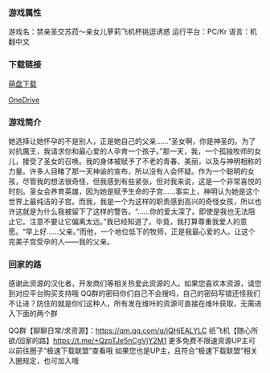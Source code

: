 ### 游戏属性
游戏名：禁亲圣交苏菈〜亲女儿萝莉飞机杯挑逗诱惑
运行平台：PC/Kr
语言：机翻中文
### 下载链接
[萌盘下载](https://pan.moe/s/BG09t1)

[OneDrive](https://flowerrover-my.sharepoint.com/:u:/g/personal/lingvt_uper4_vikacg_com/EWBEcA2IvxxOj_d3MBPbu94B5ADR-RpyMTeRFxR1m-qtHA?e=8HRwhi)

### 游戏简介
她选择让她怀孕的不是别人，正是她自己的父亲……“圣女啊，你是神圣的。为了对抗魔王，我请求你和最心爱的人孕育一个孩子。”那一天，我，一个孤独牧师的女儿，接受了圣女的召唤。我的身体被赋予了不老的青春、美丽，以及与神明相称的力量。许多人目睹了那一天神谕的宣布，所以没有人会怀疑。作为一个聪明的女孩，尽管我的想法很奇怪，但我感到有些紧张，但对我来说，这是一个非常喜悦的时刻。圣女会养育英雄，因为她是赋予生命的子宫……事实上，神明认为她是这个世界上最纯洁的子宫。而我，我是一个为这样的职责感到高兴的奇怪女孩，所以也许这就是为什么我被留下了这样的警告。“……你的爱太深了。即使是我也无法阻止它。注意不要让它偏离太远。”我已经知道了。毕竟，我打算尊重我爱人的意愿。“早上好……父亲。”而他，一个地位低下的牧师，正是我最心爱的人。让这个完美子宫受孕的人——我的父亲。

### 回家的路
感谢此资源的汉化者，开发商们等相关热爱此资源的人。如果您喜欢本资源，请您到对应平台购买支持哦
QQ群的密码你们自己不会搜吗，自己的密码写错还怪我们不让进？防住的就是你们这种人，所有发在维咔的资源可直接在维咔获取，无需进入下面的两个群

QQ群【聊聊日常/求资源】：https://qm.qq.com/q/iQHjEALYLC
纸飞机【随心所欲/回家的路】https://t.me/+QzpTJe5nCgVjY2M1
更多免费不限速资源UP主可以前往圈子“极速下载联盟”查看哦
如果您也是UP主，且符合“极速下载联盟”相关入圈规定，也可加入哦